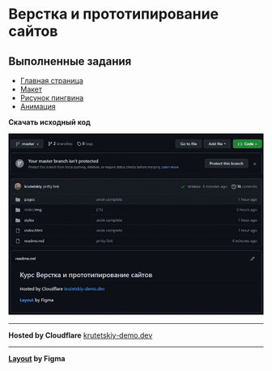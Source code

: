 # Верстка и прототипирование сайтов

## Выполненные задания

+ [Главная страница](https://github.com/krutetskiy/krutetskiy-demo/blob/master/index.html)
+ [Макет](https://www.figma.com/file/P8BbbdeSNWgihewHnyyWKq/krutetskiy-demo?node-id=0%3A1&t=AoIwPx8G9AJVoCpu-1)
+ [Рисунок пингвина](https://github.com/krutetskiy/krutetskiy-demo/blob/master/pages/ticket_1.html)
+ [Анимация](https://github.com/krutetskiy/krutetskiy-demo/blob/master/pages/ticket_2.html)

__Скачать исходный код__

<img src="./static/readme/download.gif" width=600>

---

__Hosted by Cloudflare__ [krutetskiy-demo.dev](https://krutetskiy-demo.pages.dev/)

---

__[Layout](https://www.figma.com/file/P8BbbdeSNWgihewHnyyWKq/krutetskiy-demo?node-id=0%3A1&t=AoIwPx8G9AJVoCpu-1) by Figma__ 
